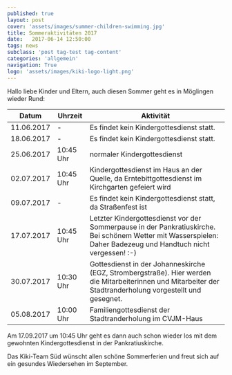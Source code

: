 ```yaml
---
published: true
layout: post
cover: 'assets/images/summer-children-swimming.jpg'
title: Sommeraktivitäten 2017
date:   2017-06-14 12:50:00
tags: news
subclass: 'post tag-test tag-content'
categories: 'allgemein'
navigation: True
logo: 'assets/images/kiki-logo-light.png'
---
```


Hallo liebe Kinder und Eltern,
auch diesen Sommer geht es in Möglingen wieder Rund:

| Datum | Uhrzeit | Aktivität |
| --- | --- | --- |
| 11.06.2017 | - | Es findet kein Kindergottesdienst statt. |
| 18.06.2017 | - | Es findet kein Kindergottesdienst statt. |
| 25.06.2017 | 10:45 Uhr | normaler Kindergottesdienst |
| 02.07.2017 | 10:45 Uhr | Kindergottesdienst im Haus an der Quelle, da Erntebittgottesdienst im Kirchgarten gefeiert wird |
| 09.07.2017 | - | Es findet kein Kindergottesdienst statt, da Straßenfest ist |
| 17.07.2017 | 10:45 Uhr | Letzter Kindergottesdienst vor der Sommerpause in der Pankratiuskirche. Bei schönem Wetter mit Wasserspielen: Daher Badezeug und Handtuch nicht vergessen! :-) |
| 30.07.2017 | 10:30 Uhr | Gottesdienst in der Johanneskirche (EGZ, Strombergstraße). Hier werden die Mitarbeiterinnen und Mitarbeiter der Stadtranderholung vorgestellt und gesegnet. |
| 05.08.2017 | 10:00 Uhr | Familiengottesdienst der Stadtranderholung im CVJM-Haus |

Am 17.09.2017 um 10:45 Uhr geht es dann auch schon wieder los mit dem gewohnten Kindergottesdienst in der Pankratiuskirche.


Das Kiki-Team Süd wünscht allen schöne Sommerferien und freut sich auf ein gesundes Wiedersehen im September.
